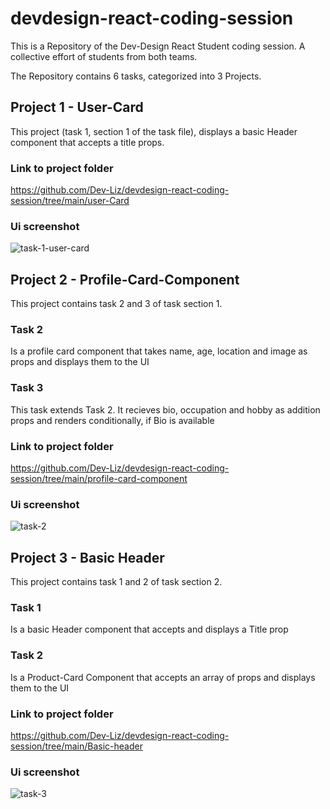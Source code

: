 # devdesign-react-coding-session

This is a Repository of the Dev-Design React Student coding session. A collective effort of students from both teams.

The Repository contains 6 tasks, categorized into 3 Projects.

## Project 1 - User-Card
This project (task 1, section 1 of the task file), displays a basic Header component that accepts a title props.

### Link to project folder
https://github.com/Dev-Liz/devdesign-react-coding-session/tree/main/user-Card

### Ui screenshot
![task-1-user-card](https://github.com/user-attachments/assets/7f83cc49-655b-4ec8-b444-d43c38ff3cda)


## Project 2 - Profile-Card-Component
This project contains task 2 and 3 of task section 1.

### Task 2
Is a profile card component that takes name, age, location and image as props and displays them to the UI

### Task 3
This task extends Task 2. It recieves bio, occupation and hobby as addition props and renders conditionally, if Bio is available

### Link to project folder
https://github.com/Dev-Liz/devdesign-react-coding-session/tree/main/profile-card-component

### Ui screenshot
![task-2](https://github.com/user-attachments/assets/9280f068-ae10-478b-a8e2-2420f3e447b9)


## Project 3 - Basic Header

This project contains task 1 and 2 of task section 2.

### Task 1
Is a basic Header component that accepts and displays a Title prop

### Task 2
Is a Product-Card Component that accepts an array of props and displays them to the UI

### Link to project folder
https://github.com/Dev-Liz/devdesign-react-coding-session/tree/main/Basic-header

### Ui screenshot
![task-3](https://github.com/user-attachments/assets/3ab1e485-e953-4a69-a0b1-260411160318)


